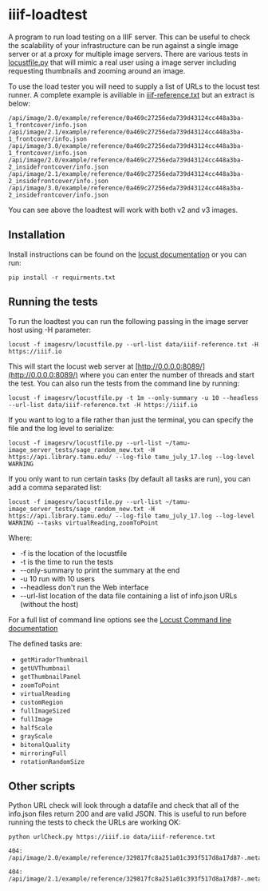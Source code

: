 # iiif-loadtest
A program to run load testing on a IIIF server. This can be useful to check the scalability of your infrastructure can be run against a single image server or at a proxy for multiple image servers. There are various tests in [locustfile.py](imagesrv/locustfile.py) that will mimic a real user using a image server including requesting thumbnails and zooming around an image.  

To use the load tester you will need to supply a list of URLs to the locust test runner. A complete example is aviliable in [iiif-reference.txt](data/iiif-reference.txt) but an extract is below:

```
/api/image/2.0/example/reference/0a469c27256eda739d43124cc448a3ba-1_frontcover/info.json
/api/image/2.1/example/reference/0a469c27256eda739d43124cc448a3ba-1_frontcover/info.json
/api/image/3.0/example/reference/0a469c27256eda739d43124cc448a3ba-1_frontcover/info.json
/api/image/2.0/example/reference/0a469c27256eda739d43124cc448a3ba-2_insidefrontcover/info.json
/api/image/2.1/example/reference/0a469c27256eda739d43124cc448a3ba-2_insidefrontcover/info.json
/api/image/3.0/example/reference/0a469c27256eda739d43124cc448a3ba-2_insidefrontcover/info.json
```

You can see above the loadtest will work with both v2 and v3 images. 

## Installation  

Install instructions can be found on the [locust documentation](https://docs.locust.io/en/stable/installation.html) or you can run:

```
pip install -r requirments.txt
```

## Running the tests 

To run the loadtest you can run the following passing in the image server host using -H parameter:

```
locust -f imagesrv/locustfile.py --url-list data/iiif-reference.txt -H https://iiif.io
```

This will start the locust web server at [http://0.0.0.0:8089/](http://0.0.0.0:8089/) where you can enter the number of threads and start the test. You can also run the tests from the command line by running: 

```
locust -f imagesrv/locustfile.py -t 1m --only-summary -u 10 --headless --url-list data/iiif-reference.txt -H https://iiif.io 
```

If you want to log to a file rather than just the terminal, you can specify the file and the log level to serialize:

```
locust -f imagesrv/locustfile.py --url-list ~/tamu-image_server_tests/sage_random_new.txt -H https://api.library.tamu.edu/ --log-file tamu_july_17.log --log-level WARNING
```

If you only want to run certain tasks (by default all tasks are run), you can add a comma separated list:

```
locust -f imagesrv/locustfile.py --url-list ~/tamu-image_server_tests/sage_random_new.txt -H https://api.library.tamu.edu/ --log-file tamu_july_17.log --log-level WARNING --tasks virtualReading,zoomToPoint
```

Where:
 * -f is the location of the locustfile
 * -t is the time to run the tests
 * --only-summary to print the summary at the end
 * -u 10 run with 10 users
 * --headless don't run the Web interface
 * --url-list location of the data file containing a list of info.json URLs (without the host)

For a full list of command line options see the [Locust Command line documentation](https://docs.locust.io/en/stable/configuration.html)

The defined tasks are:

* `getMiradorThumbnail`
* `getUVThumbnail`
* `getThumbnailPanel`
* `zoomToPoint`
* `virtualReading`
* `customRegion`
* `fullImageSized`
* `fullImage`
* `halfScale`
* `grayScale`
* `bitonalQuality`
* `mirroringFull`
* `rotationRandomSize`

## Other scripts

Python URL check will look through a datafile and check that all of the info.json files return 200 and are valid JSON. This is useful to run before running the tests to check the URLs are working OK:

```
python urlCheck.py https://iiif.io data/iiif-reference.txt 

404: /api/image/2.0/example/reference/329817fc8a251a01c393f517d8a17d87-.metadata.json.swo/info.json

404: /api/image/2.1/example/reference/329817fc8a251a01c393f517d8a17d87-.metadata.json.swo/info.json
```